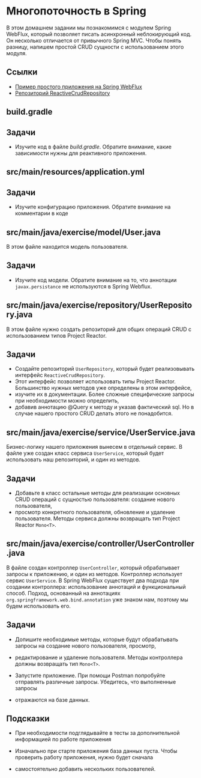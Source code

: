 # Многопоточность в Spring

В этом домашнем задании мы познакомимся с модулем Spring WebFlux, который позволяет писать асинхронный неблокирующий код. 
Он несколько отличается от привычного Spring MVC. Чтобы понять разницу, напишем простой CRUD сущности с использованием этого модуля.

## Ссылки

* [Пример простого приложения на Spring WebFlux](https://www.baeldung.com/spring-webflux)
* [Репозиторий ReactiveCrudRepository](https://docs.spring.io/spring-data/commons/docs/current/api/org/springframework/data/repository/reactive/ReactiveCrudRepository.html)

## build.gradle

## Задачи

* Изучите код в файле *build.gradle*. Обратите внимание, какие зависимости нужны для реактивного приложения.

## src/main/resources/application.yml

## Задачи

* Изучите конфигурацию приложения. Обратите внимание на комментарии в коде

## src/main/java/exercise/model/User.java

В этом файле находится модель пользователя.

## Задачи

* Изучите код модели. Обратите внимание на то, что аннотации `javax.persistance` не используются в Spring Webflux.

## src/main/java/exercise/repository/UserRepository.java

В этом файле нужно создать репозиторий для общих операций CRUD с использованием типов Project Reactor.

## Задачи

* Создайте репозиторий `UserRepository`, который будет реализовывать интерфейс `ReactiveCrudRepository`. 
* Этот интерфейс позволяет использовать типы Project Reactor. Большинство нужных методов уже определены в этом интерфейсе, 
* изучите их в документации. Более сложные специфические запросы при необходимости можно определить, 
* добавив аннотацию @Query к методу и указав фактический sql. Но в случае нашего простого CRUD делать этого не понадобится.

## src/main/java/exercise/service/UserService.java

Бизнес-логику нашего приложения вынесем в отдельный сервис. В файле уже создан класс сервиса `UserService`, 
который будет использовать наш репозиторий, и один из методов.

## Задачи

* Добавьте в класс остальные методы для реализации основных CRUD операций с сущностью пользователя: создание нового пользователя, 
* просмотр конкретного пользователя, обновление и удаление пользователя. Методы сервиса должны возвращать тип Project Reactor `Mono<T>`.

## src/main/java/exercise/controller/UserController.java

В файле создан контроллер `UserController`, который обрабатывает запросы к приложению, и один из методов. 
Контроллер использует сервис `UserService`. В  Spring WebFlux существует два подхода при создании контроллера: 
использование аннотаций и функциональный способ. Подход, основанный на аннотациях `org.springframework.web.bind.annotation` 
уже знаком нам, поэтому мы будем использовать его.

## Задачи

* Допишите необходимые методы, которые будут обрабатывать запросы на создание нового пользователя, просмотр, 
* редактирование и удаление пользователя. Методы контроллера должны возвращать тип `Mono<T>`.

* Запустите приложение. При помощи Postman попробуйте отправлять различные запросы. Убедитесь, что выполненные запросы 
* отражаются на базе данных.

## Подсказки

* При необходимости подглядывайте в тесты за дополнительной информацией по работе приложения

* Изначально при старте приложения база данных пуста. Чтобы проверить работу приложения, нужно будет сначала 
* самостоятельно добавить нескольких пользователей.
